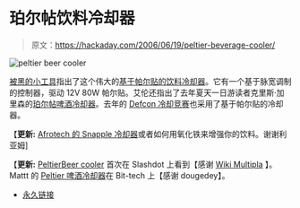 # 珀尔帖饮料冷却器

> 原文：<https://hackaday.com/2006/06/19/peltier-beverage-cooler/>

![peltier beer cooler](img/db34ad5e3db5d2841a78316e630dd473.png)

[被黑的小工具](http://hackedgadgets.com/2006/06/19/peltier-can-cooler/)指出了这个伟大的[基于帕尔贴的饮料冷却器](http://metku.net/modgallery/detail.php?id=4383)。它有一个基于脉宽调制的控制器，驱动 12V 80W 帕尔贴。艾伦还指出了去年夏天一日游读者克里斯·加里森的[珀尔帖啤酒冷却器](http://www.homebrew.net/wiki/pmwiki.php?n=Main.BeerCooler)。去年的 [Defcon 冷却竞赛](http://www.hackaday.com/entry/1234000393052450/)也采用了基于帕尔贴的冷却器。

【**更新:** [Afrotech 的 Snapple 冷却器](http://www.afrotechmods.com/fuxx0red/snooler/snooler.htm)或者如何用氧化铁来增强你的饮料。谢谢利亚姆]

【**更新:** [PeltierBeer cooler](http://folk.ntnu.no/arnesen/peltierbeer/) 首次在 Slashdot 上看到【感谢 [Wiki Multipla](http://kzar.net/wiki/Multipla) 】。Mattt 的 [Peltier 啤酒冷却器](http://forums.bit-tech.net/showthread.php?t=98833)在 Bit-tech 上【感谢 dougedey】。

*   [永久链接](http://metku.net/modgallery/detail.php?id=4383)